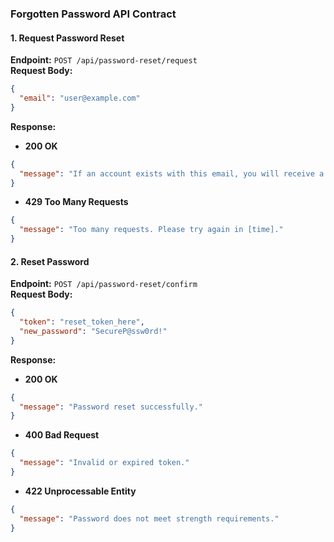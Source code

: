### **Forgotten Password API Contract**

#### **1. Request Password Reset**
**Endpoint:** `POST /api/password-reset/request`  
**Request Body:**
```json
{
  "email": "user@example.com"
}
```  
**Response:**
- **200 OK**
```json
{
  "message": "If an account exists with this email, you will receive a reset link."
}
```  
- **429 Too Many Requests**
```json
{
  "message": "Too many requests. Please try again in [time]."
}
```  


#### **2. Reset Password**
**Endpoint:** `POST /api/password-reset/confirm`  
**Request Body:**
```json
{
  "token": "reset_token_here",
  "new_password": "SecureP@ssw0rd!"
}
```  
**Response:**
- **200 OK**
```json
{
  "message": "Password reset successfully."
}
```  
- **400 Bad Request**
```json
{
  "message": "Invalid or expired token."
}
```  
- **422 Unprocessable Entity**
```json
{
  "message": "Password does not meet strength requirements."
}
```  